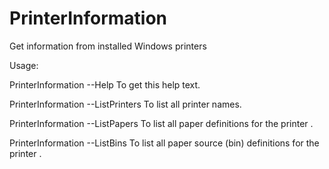 # PrinterInformation
Get information from installed Windows printers

Usage:

  PrinterInformation --Help                     To get this help text.
  
  PrinterInformation --ListPrinters             To list all printer names.
  
  PrinterInformation --ListPapers <PrinterName> To list all paper definitions for the printer <PrinterName>.
  
  PrinterInformation --ListBins <PrinterName>   To list all paper source (bin) definitions for the printer <PrinterName>.
